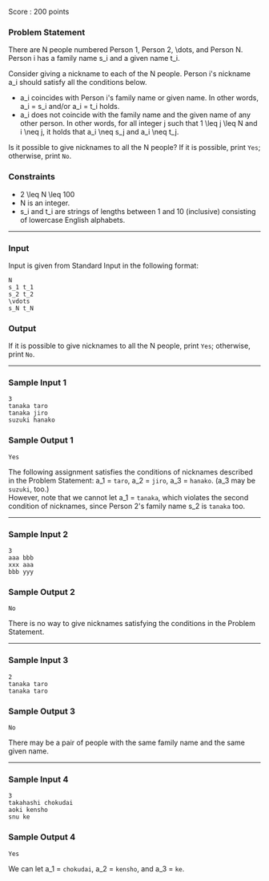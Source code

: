 Score : 200 points

### Problem Statement

There are N people numbered Person 1, Person 2, \dots, and Person N. Person i has a family name s\_i and a given name t\_i.

Consider giving a nickname to each of the N people. Person i's nickname a\_i should satisfy all the conditions below.

* a\_i coincides with Person i's family name or given name. In other words, a\_i = s\_i and/or a\_i = t\_i holds.
* a\_i does not coincide with the family name and the given name of any other person. In other words, for all integer j such that 1 \leq j \leq N and i \neq j, it holds that a\_i \neq s\_j and a\_i \neq t\_j.

Is it possible to give nicknames to all the N people? If it is possible, print `Yes`; otherwise, print `No`.

### Constraints

* 2 \leq N \leq 100
* N is an integer.
* s\_i and t\_i are strings of lengths between 1 and 10 (inclusive) consisting of lowercase English alphabets.

---

### Input

Input is given from Standard Input in the following format:

```
N
s_1 t_1
s_2 t_2
\vdots
s_N t_N
```

### Output

If it is possible to give nicknames to all the N people, print `Yes`; otherwise, print `No`.

---

### Sample Input 1

```
3
tanaka taro
tanaka jiro
suzuki hanako
```

### Sample Output 1

```
Yes
```

The following assignment satisfies the conditions of nicknames described in the Problem Statement: a\_1 = `taro`, a\_2 = `jiro`, a\_3 = `hanako`. (a\_3 may be `suzuki`, too.)  
However, note that we cannot let a\_1 = `tanaka`, which violates the second condition of nicknames, since Person 2's family name s\_2 is `tanaka` too.

---

### Sample Input 2

```
3
aaa bbb
xxx aaa
bbb yyy
```

### Sample Output 2

```
No
```

There is no way to give nicknames satisfying the conditions in the Problem Statement.

---

### Sample Input 3

```
2
tanaka taro
tanaka taro
```

### Sample Output 3

```
No
```

There may be a pair of people with the same family name and the same given name.

---

### Sample Input 4

```
3
takahashi chokudai
aoki kensho
snu ke
```

### Sample Output 4

```
Yes
```

We can let a\_1 = `chokudai`, a\_2 = `kensho`, and a\_3 = `ke`.